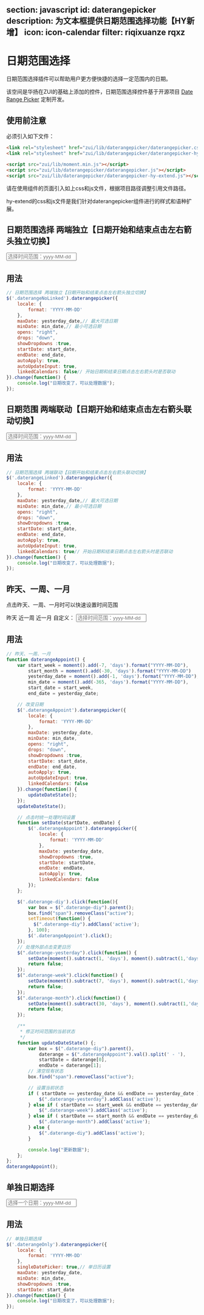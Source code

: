 ﻿section: javascript
id: daterangepicker
description: 为文本框提供日期范围选择功能【HY新增】
icon: icon-calendar
filter: riqixuanze rqxz
---

# 日期范围选择

日期范围选择插件可以帮助用户更方便快捷的选择一定范围内的日期。

该空间是华扬在ZUI的基础上添加的控件，日期范围选择控件基于开源项目 [Date Range Picker](https://github.com/dangrossman/bootstrap-daterangepicker/) 定制开发。


## 使用前注意
必须引入如下文件：
```html
<link rel="stylesheet" href="zui/lib/daterangepicker/daterangepicker.css">
<link rel="stylesheet" href="zui/lib/daterangepicker/daterangepicker-hy-extend.css">
```

```html
<script src="zui/lib/moment.min.js"></script>
<script src="zui/lib/daterangepicker/daterangepicker.js"></script>
<script src="zui/lib/daterangepicker/daterangepicker-hy-extend.js"></script>
```
请在使用组件的页面引入如上css和js文件，根据项目路径调整引用文件路径。

hy-extend的css和js文件是我们针对daterangepicker组件进行的样式和语种扩展。


## 日期范围选择 两端独立【日期开始和结束点击左右箭头独立切换】

<div class="example">
  <input type="text" class="form-control daterange daterangeNoLinked" placeholder="选择时间范围：yyyy-MM-dd">
</div>

## 用法

```js
// 日期范围选择 两端独立【日期开始和结束点击左右箭头独立切换】
$('.daterangeNoLinked').daterangepicker({
    locale: {
        format: 'YYYY-MM-DD'
    },
    maxDate: yesterday_date,// 最大可选日期
    minDate: min_date,// 最小可选日期
    opens: "right",
    drops: "down",
    showDropdowns :true,
    startDate: start_date,
    endDate: end_date,
    autoApply: true,
    autoUpdateInput: true,
    linkedCalendars: false// 开始日期和结束日期点击左右箭头时是否联动
}).change(function() {
    console.log("日期改变了，可以处理数据");
});
```

## 日期范围 两端联动【日期开始和结束点击左右箭头联动切换】

<div class="example">
  <input type="text" class="form-control daterange daterangeLinked" placeholder="选择时间范围：yyyy-MM-dd">
</div>

## 用法

```js
// 日期范围选择 两端联动【日期开始和结束点击左右箭头联动切换】
$('.daterangeLinked').daterangepicker({
    locale: {
        format: 'YYYY-MM-DD'
    },
    maxDate: yesterday_date,// 最大可选日期
    minDate: min_date,// 最小可选日期
    opens: "right",
    drops: "down",
    showDropdowns :true,
    startDate: start_date,
    endDate: end_date,
    autoApply: true,
    autoUpdateInput: true,
    linkedCalendars: true// 开始日期和结束日期点击左右箭头时是否联动
}).change(function() {
    console.log("日期改变了，可以处理数据");
});
```

## 昨天、一周、一月

点击昨天、一周、一月时可以快速设置时间范围

<div class="example">
  <div class="btn-group" data-toggle="buttons">
    <span class="btn daterange-yesterday active">
      昨天
    </span>
    <span class="btn daterange-week">
      近一周
    </span>
    <span class="btn daterange-month">
      近一月
    </span>
    <span class="btn daterange-diy">
      自定义：
    </span>
    <input type="text" class="form-control daterange daterangeAppoint" placeholder="选择时间范围：yyyy-MM-dd">
  </div>
</div>

## 用法

```js
// 昨天、一周、一月
function daterangeAppoint() {
    var start_week = moment().add(-7, 'days').format("YYYY-MM-DD"),
        start_month = moment().add(-30, 'days').format("YYYY-MM-DD")
        yesterday_date = moment().add(-1, 'days').format("YYYY-MM-DD"),
        min_date = moment().add(-365, 'days').format("YYYY-MM-DD"),
        start_date = start_week,
        end_date = yesterday_date;

    // 改变日期
    $('.daterangeAppoint').daterangepicker({
        locale: {
            format: 'YYYY-MM-DD'
        },
        maxDate: yesterday_date,
        minDate: min_date,
        opens: "right",
        drops: "down",
        showDropdowns :true,
        startDate: start_date,
        endDate: end_date,
        autoApply: true,
        autoUpdateInput: true,
        linkedCalendars: false
    }).change(function() {
        updateDateState();
    });
    updateDateState();

    // 点击时统一处理时间设置
    function setDate(startDate, endDate) {
        $('.daterangeAppoint').daterangepicker({
            locale: {
                format: 'YYYY-MM-DD'
            },
            maxDate: yesterday_date,
            showDropdowns :true,
            startDate: startDate,
            endDate: endDate,
            autoApply: true,
            linkedCalendars: false
        });
    };

    $('.daterange-diy').click(function(){
        var box = $(".daterange-diy").parent();
        box.find("span").removeClass("active");
        setTimeout(function() {
          $(".daterange-diy").addClass('active');
        }, 100);
        $('.daterangeAppoint').click();
    });
    // 处理外部点击变更日历
    $(".daterange-yesterday").click(function() {
        setDate(moment().subtract(1, 'days'), moment().subtract(1,'days'));
        return false;
    });
    $(".daterange-week").click(function() {
        setDate(moment().subtract(7, 'days'), moment().subtract(1,'days'));
        return false;
    });
    $(".daterange-month").click(function() {
        setDate(moment().subtract(30, 'days'), moment().subtract(1,'days'));
        return false;
    });

    /**
     * 修正时间范围的当前状态
     */
    function updateDateState() {;
        var box = $(".daterange-diy").parent(),
            daterange = $(".daterangeAppoint").val().split(' - '),
            startDate = daterange[0],
            endDate = daterange[1];
        // 清空现有状态
        box.find("span").removeClass("active");

        // 设置当前状态
        if ( startDate == yesterday_date && endDate == yesterday_date ) {
            $(".daterange-yesterday").addClass('active');
        } else if ( startDate == start_week && endDate == yesterday_date ) {
            $(".daterange-week").addClass('active');
        } else if ( startDate == start_month && endDate == yesterday_date ) {
            $(".daterange-month").addClass('active');
        } else {
            $(".daterange-diy").addClass('active');
        }

        console.log("更新数据");
    };
};
daterangeAppoint();
```


## 单独日期选择

<div class="example">
  <input type="text" class="form-control daterange daterangeOnly" placeholder="选择一个日期：yyyy-MM-dd">
</div>

## 用法

```js
// 单独日期选择
$('.daterangeOnly').daterangepicker({
    locale: {
        format: 'YYYY-MM-DD'
    },
    singleDatePicker: true,// 单日历设置
    maxDate: yesterday_date,
    minDate: min_date,
    showDropdowns :true,
    startDate: start_date
}).change(function() {
    console.log("日期改变了，可以处理数据");
});
```

<link rel="stylesheet" href="dist/lib/daterangepicker/daterangepicker.css">
<link rel="stylesheet" href="dist/lib/daterangepicker/daterangepicker-hy-extend.css">
<script>
function onPageClose() {
    // if($.fn.datetimepicker) $('#pageBody').find('.form-date,.form-datetime,.form-time').datetimepicker('remove');
}
function onPageLoad() {
    onPageClose();
}
function afterPageLoad() {
    $.getScript('dist/lib/daterangepicker/moment.min.js', function() {
        $.getScript('dist/lib/daterangepicker/daterangepicker.js', function() {
            $.getScript('dist/lib/daterangepicker/daterangepicker-hy-extend.js', function() {
               init();
            });
        });
    });
}

function init() {
    console.log("init");
    // 初始化日历
    var start_week = moment().add(-7, 'days').format("YYYY-MM-DD"),
        yesterday_date = moment().add(-1, 'days').format("YYYY-MM-DD"),// 昨天
        min_date = moment().add(-365, 'days').format("YYYY-MM-DD"),
        start_date = start_week,
        end_date = yesterday_date;

    $('.daterangeNoLinked').daterangepicker({
        locale: {
            format: 'YYYY-MM-DD'
        },
        maxDate: yesterday_date,
        minDate: min_date,
        opens: "right",
        drops: "down",
        showDropdowns :true,
        startDate: start_date,
        endDate: end_date,
        autoApply: true,
        autoUpdateInput: true,
        linkedCalendars: false
    }).change(function() {
        console.log("日期改变了，可以处理数据");
    });

    // 日期范围选择 两端联动【日期开始和结束点击左右箭头联动切换】
    $('.daterangeLinked').daterangepicker({
        locale: {
            format: 'YYYY-MM-DD'
        },
        maxDate: yesterday_date,// 最大可选日期
        minDate: min_date,// 最小可选日期
        opens: "right",
        drops: "down",
        showDropdowns :true,
        startDate: start_date,
        endDate: end_date,
        autoApply: true,
        autoUpdateInput: true,
        linkedCalendars: true// 开始日期和结束日期点击左右箭头时是否联动
    }).change(function() {
        console.log("日期改变了，可以处理数据");
    });


    // 昨天、一周、一月
    function daterangeAppoint() {
        var start_week = moment().add(-7, 'days').format("YYYY-MM-DD"),
            start_month = moment().add(-30, 'days').format("YYYY-MM-DD")
            yesterday_date = moment().add(-1, 'days').format("YYYY-MM-DD"),
            min_date = moment().add(-365, 'days').format("YYYY-MM-DD"),
            start_date = start_week,
            end_date = yesterday_date;

        // 改变日期
        $('.daterangeAppoint').daterangepicker({
            locale: {
                format: 'YYYY-MM-DD'
            },
            maxDate: yesterday_date,
            minDate: min_date,
            opens: "right",
            drops: "down",
            showDropdowns :true,
            startDate: start_date,
            endDate: end_date,
            autoApply: true,
            autoUpdateInput: true,
            linkedCalendars: false
        }).change(function() {
            updateDateState();
        });
        updateDateState();

        // 点击时统一处理时间设置
        function setDate(startDate, endDate) {
            $('.daterangeAppoint').daterangepicker({
                locale: {
                    format: 'YYYY-MM-DD'
                },
                maxDate: yesterday_date,
                showDropdowns :true,
                startDate: startDate,
                endDate: endDate,
                autoApply: true,
                linkedCalendars: false
            });
        };

        $('.daterange-diy').click(function(){
            var box = $(".daterange-diy").parent();
            box.find("span").removeClass("active");
            setTimeout(function() {
              $(".daterange-diy").addClass('active');
            }, 100);
            $('.daterangeAppoint').click();
        });
        // 处理外部点击变更日历
        $(".daterange-yesterday").click(function() {
            setDate(moment().subtract(1, 'days'), moment().subtract(1,'days'));
            return false;
        });
        $(".daterange-week").click(function() {
            setDate(moment().subtract(7, 'days'), moment().subtract(1,'days'));
            return false;
        });
        $(".daterange-month").click(function() {
            setDate(moment().subtract(30, 'days'), moment().subtract(1,'days'));
            return false;
        });

        /**
         * 修正时间范围的当前状态
         */
        function updateDateState() {;
            var box = $(".daterange-diy").parent(),
                daterange = $(".daterangeAppoint").val().split(' - '),
                startDate = daterange[0],
                endDate = daterange[1];
            // 清空现有状态
            box.find("span").removeClass("active");

            // 设置当前状态
            if ( startDate == yesterday_date && endDate == yesterday_date ) {
                $(".daterange-yesterday").addClass('active');
            } else if ( startDate == start_week && endDate == yesterday_date ) {
                $(".daterange-week").addClass('active');
            } else if ( startDate == start_month && endDate == yesterday_date ) {
                $(".daterange-month").addClass('active');
            } else {
                $(".daterange-diy").addClass('active');
            }

            console.log("更新数据");
        };
    };
    daterangeAppoint();



    // 单独日期选择
    $('.daterangeOnly').daterangepicker({
        locale: {
            format: 'YYYY-MM-DD'
        },
        singleDatePicker: true,// 单日历设置
        maxDate: yesterday_date,
        minDate: min_date,
        showDropdowns :true,
        startDate: start_date
    }).change(function() {
        console.log("日期改变了，可以处理数据");
    });
}
</script>
